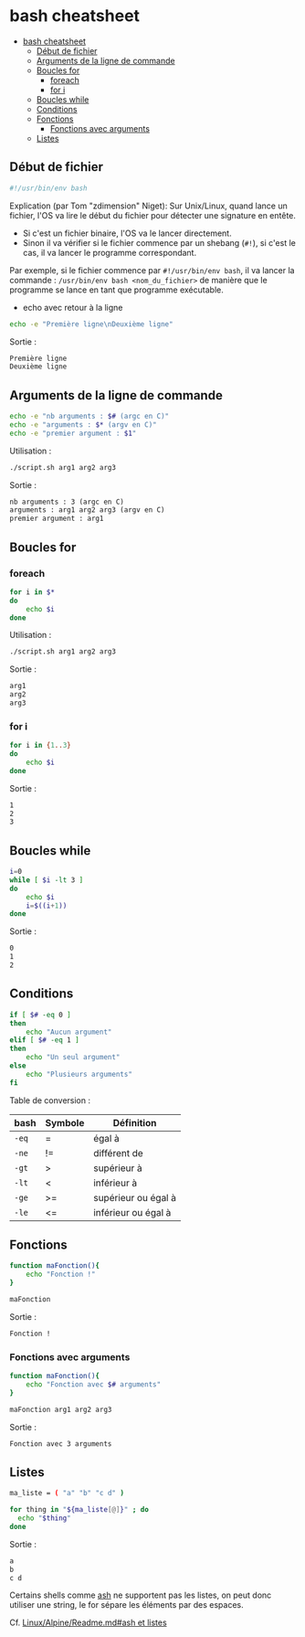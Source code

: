 # bash cheatsheet

- [bash cheatsheet](#bash-cheatsheet)
  - [Début de fichier](#début-de-fichier)
  - [Arguments de la ligne de commande](#arguments-de-la-ligne-de-commande)
  - [Boucles for](#boucles-for)
    - [foreach](#foreach)
    - [for i](#for-i)
  - [Boucles while](#boucles-while)
  - [Conditions](#conditions)
  - [Fonctions](#fonctions)
    - [Fonctions avec arguments](#fonctions-avec-arguments)
  - [Listes](#listes)


## Début de fichier

```sh
#!/usr/bin/env bash
```

Explication (par Tom "zdimension" Niget): Sur Unix/Linux, quand lance un fichier, l'OS va lire le début du fichier pour
détecter une signature en entête.

- Si c'est un fichier binaire, l'OS va le lancer directement.
- Sinon il va vérifier si le fichier commence par un shebang (`#!`), si c'est le cas, il va lancer le programme
correspondant.

Par exemple, si le fichier commence par `#!/usr/bin/env bash`, il va lancer la
commande : `/usr/bin/env bash <nom_du_fichier>` de manière que le programme se lance en tant que programme exécutable.

<!-- Source
https://discord.com/channels/@me/918521361280933928/983449913562112110 
-->

- echo avec retour à la ligne

```sh
echo -e "Première ligne\nDeuxième ligne"
```

Sortie :

```txt
Première ligne
Deuxième ligne
```

## Arguments de la ligne de commande

```sh
echo -e "nb arguments : $# (argc en C)"
echo -e "arguments : $* (argv en C)"
echo -e "premier argument : $1"
```

Utilisation :

```sh
./script.sh arg1 arg2 arg3
```

Sortie :

```txt
nb arguments : 3 (argc en C)
arguments : arg1 arg2 arg3 (argv en C)
premier argument : arg1
```

## Boucles for

### foreach

```sh
for i in $*
do
    echo $i
done
```

Utilisation :

```sh
./script.sh arg1 arg2 arg3
```

Sortie :

```sh
arg1
arg2
arg3
```

### for i

```sh
for i in {1..3}
do
    echo $i
done
```

Sortie :

```sh
1
2
3
```

## Boucles while

```sh
i=0
while [ $i -lt 3 ]
do
    echo $i
    i=$((i+1))
done
```

Sortie :

```sh
0
1
2
```

## Conditions

```sh
if [ $# -eq 0 ]
then
    echo "Aucun argument"
elif [ $# -eq 1 ]
then
    echo "Un seul argument"
else
    echo "Plusieurs arguments"
fi
```

Table de conversion :

| bash  | Symbole | Définition          |
|-------|---------|---------------------|
| `-eq` | =       | égal à              |
| `-ne` | !=      | différent de        |
| `-gt` | >       | supérieur à         |
| `-lt` | <       | inférieur à         |
| `-ge` | >=      | supérieur ou égal à |
| `-le` | <=      | inférieur ou égal à |

## Fonctions

```sh
function maFonction(){
    echo "Fonction !"
}

maFonction
```

Sortie :

```txt
Fonction !
```

### Fonctions avec arguments

```sh
function maFonction(){
    echo "Fonction avec $# arguments"
}

maFonction arg1 arg2 arg3
```

Sortie :

```txt
Fonction avec 3 arguments
```

## Listes

```sh
ma_liste = ( "a" "b" "c d" )

for thing in "${ma_liste[@]}" ; do
  echo "$thing"
done
```

Sortie :

```txt
a
b
c d
```

Certains shells comme [ash](https://fr.wikipedia.org/wiki/Almquist_shell) ne supportent pas les listes, on peut donc utiliser une string, le for sépare les éléments par des espaces.

Cf. [Linux/Alpine/Readme.md#ash et listes](../../linux/alpine/Readme.md#ash-et-listes)
